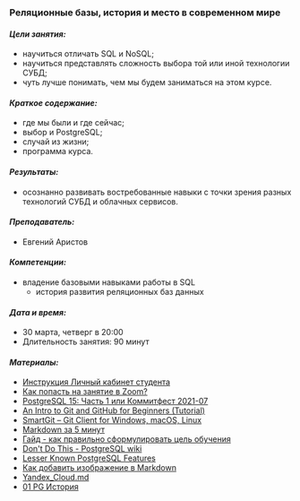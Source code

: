 ### **Реляционные базы, история и место в современном мире** ##

#### *Цели занятия:*
* научиться отличать SQL и NoSQL;
* научиться представлять сложность выбора той или иной технологии СУБД;
* чуть лучше понимать, чем мы будем заниматься на этом курсе.

#### *Краткое содержание:*
* где мы были и где сейчас;
* выбор и PostgreSQL;
* случай из жизни;
* программа курса.

#### *Результаты:*
* осознанно развивать востребованные навыки с точки зрения разных технологий СУБД и облачных сервисов.

#### *Преподаватель:*
  * Евгений Аристов

#### *Компетенции:*
* владение базовыми навыками работы в SQL
    * история развития реляционных баз данных

#### *Дата и время:*
* 30 марта, четверг в 20:00
* Длительность занятия: 90 минут

#### *Материалы:*
* [Инструкция Личный кабинет студента](https://docs.google.com/presentation/d/17fs6RI_Aqc58eMbmvK6Ww-DYXL-U2O4lbG6LaHvkmjc/edit?usp=sharing)
* [Как попасть на занятие в Zoom?](https://docs.google.com/presentation/d/1I43BcOz4BgNZcovmA3ypz7jB_583nb8ADXb5PmA2ELg/edit?usp=sharing)
* [PostgreSQL 15: Часть 1 или Коммитфест 2021-07](https://habr.com/ru/company/postgrespro/blog/572782/)
* [An Intro to Git and GitHub for Beginners (Tutorial)](https://product.hubspot.com/blog/git-and-github-tutorial-for-beginners)
* [SmartGit – Git Client for Windows, macOS, Linux](https://www.syntevo.com/smartgit/)
* [Markdown за 5 минут](https://htmlacademy.ru/blog/articles/markdown)
* [Гайд - как правильно сформулировать цель обучения](https://cdn.otus.ru/media/private/1e/c4/%D0%93%D0%B0%D0%B9%D0%B4___%D0%BA%D0%B0%D0%BA_%D0%BF%D1%80%D0%B0%D0%B2%D0%B8%D0%BB%D1%8C%D0%BD%D0%BE_%D1%81%D1%84%D0%BE%D1%80%D0%BC%D1%83%D0%BB%D0%B8%D1%80%D0%BE%D0%B2%D0%B0%D1%82%D1%8C_%D1%86%D0%B5%D0%BB%D1%8C_%D0%BE%D0%B1%D1%83%D1%87%D0%B5%D0%BD%D0%B8%D1%8F-301039-1ec468.pdf?hash=ykAsV4Z_qh6b2nIG8JKPXg&expires=1680480338)
* [Don't Do This - PostgreSQL wiki](https://wiki.postgresql.org/wiki/Don't_Do_This)
* [Lesser Known PostgreSQL Features](https://hakibenita.com/postgresql-unknown-features?ref=refind)
* [Как добавить изображение в Markdown](https://denshub.com/ru/hugo-post-insert-image/)
* [Yandex_Cloud.md](https://cdn.otus.ru/media/public/97/db/Yandex_Cloud-25239-97db16.md)
* [01 PG История](https://cdn.otus.ru/media/public/be/67/01_PG_%D0%98%D1%81%D1%82%D0%BE%D1%80%D0%B8%D1%8F-25239-be6708.pdf)


